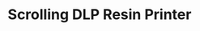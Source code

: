 ---
permalink: /projects/dlp/
title: 'Scrolling DLP Resin Printer'
author_profile: true
redirect_from: 
  - /projects/dlp/
  - /projects/dlp.html
---